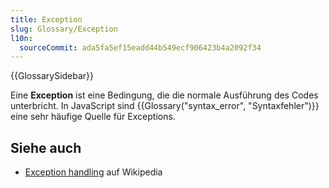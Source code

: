 ```yaml
---
title: Exception
slug: Glossary/Exception
l10n:
  sourceCommit: ada5fa5ef15eadd44b549ecf906423b4a2092f34
---
```


{{GlossarySidebar}}

Eine **Exception** ist eine Bedingung, die die normale Ausführung des Codes unterbricht. In JavaScript sind {{Glossary("syntax_error", "Syntaxfehler")}} eine sehr häufige Quelle für Exceptions.

## Siehe auch

- [Exception handling](https://en.wikipedia.org/wiki/Exception_handling) auf Wikipedia
